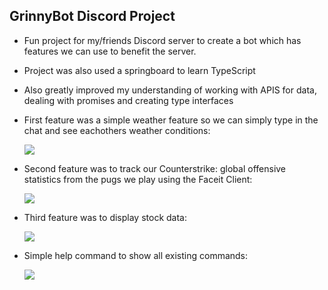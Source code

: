 ## GrinnyBot Discord Project

- Fun project for my/friends Discord server to create a bot which has features we can use to benefit the server.

- Project was also used a springboard to learn TypeScript
- Also greatly improved my understanding of working with APIS for data, dealing with promises and creating type interfaces

- First feature was a simple weather feature so we can simply type in the chat and see eachothers weather conditions:

  <p float="center">
    <img src="https://i.gyazo.com/af2e1fa5f2ca55e61a8910d91502b270.png">
  </p>

- Second feature was to track our Counterstrike: global offensive statistics from the pugs we play using the Faceit Client:

  <p float="center">
    <img src="https://i.gyazo.com/521e6f534afb31d49ad29d53bd0231a3.png">
  </p>

- Third feature was to display stock data:

  <p float="center">
    <img src="https://i.gyazo.com/162746deaa096d8eabb6cfece2dbd15b.png">
  </p>

- Simple help command to show all existing commands:
  <p float="center">
    <img src="https://i.gyazo.com/646bb3c1e7f54c98f47541456af659fe.png">
  </p>
